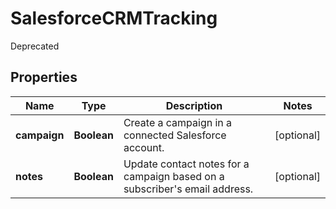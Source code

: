 

# SalesforceCRMTracking

Deprecated

## Properties

| Name | Type | Description | Notes |
|------------ | ------------- | ------------- | -------------|
|**campaign** | **Boolean** | Create a campaign in a connected Salesforce account. |  [optional] |
|**notes** | **Boolean** | Update contact notes for a campaign based on a subscriber&#39;s email address. |  [optional] |




